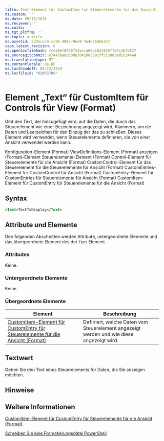 ```yaml
---
title: Text-Element für CustomItem für Steuerelemente für die Ansicht (Format) | Microsoft-Dokumentation
ms.custom: ''
ms.date: 09/13/2016
ms.reviewer: ''
ms.suite: ''
ms.tgt_pltfrm: ''
ms.topic: article
ms.assetid: 5d3ecec9-cc95-482e-9ee0-4e4e353b6357
caps.latest.revision: 6
ms.openlocfilehash: 7ce29ef8f58f52ecca68b10a4818ffe7c1bfbf27
ms.sourcegitcommit: e7445ba8203da304286c591ff513900ad1c244a4
ms.translationtype: MT
ms.contentlocale: de-DE
ms.lasthandoff: 04/23/2019
ms.locfileid: "62063706"
---
```

# <a name="text-element-for-customitem-for-controls-for-view-format"></a>Element „Text“ für CustomItem für Controls für View (Format)

Gibt den Text, der hinzugefügt wird, auf die Daten, die durch das Steuerelement wie einer Bezeichnung angezeigt wird, Klammern, um die Daten und Leerzeichen für den Einzug der das zu schließen. Dieses Element wird verwendet, wenn Steuerelemente definieren, die von einer Ansicht verwendet werden kann.

Konfiguration-Element (Format) ViewDefinitions-Element (Format) anzeigen (Format)-Element Steuerelemente-Element (Format) Control-Element für Steuerelemente für die Ansicht (Format) CustomControl-Element für das Steuerelement für die Steuerelemente für Ansicht (Format) CustomEntries-Element für CustomControl für Ansicht (Format) CustomEntry-Element für CustomEntries für Steuerelemente für Ansicht (Format) CustomItem-Element für CustomEntry für Steuerelemente für die Ansicht (Format)

## <a name="syntax"></a>Syntax

```xml
<Text>TextToDisplay</Text>
```

## <a name="attributes-and-elements"></a>Attribute und Elemente

Den folgenden Abschnitten werden Attribute, untergeordnete Elemente und das übergeordnete Element des der `Text` Element.

### <a name="attributes"></a>Attributes

Keine.

### <a name="child-elements"></a>Untergeordnete Elemente

Keine.

### <a name="parent-elements"></a>Übergeordnete Elemente

|Element|Beschreibung|
|-------------|-----------------|
|[CustomItem-Element für CustomEntry für Steuerelemente für die Ansicht (Format)](./customitem-element-for-customentry-for-controls-for-view-format.md)|Definiert, welche Daten vom Steuerelement angezeigt werden und wie diese angezeigt wird.|

## <a name="text-value"></a>Textwert

Geben Sie den Text eines Steuerelements für Daten, die Sie anzeigen möchten.

## <a name="remarks"></a>Hinweise

## <a name="see-also"></a>Weitere Informationen

[CustomItem-Element für CustomEntry für Steuerelemente für die Ansicht (Format)](./customitem-element-for-customentry-for-controls-for-view-format.md)

[Schreiben Sie eine Formatierungsdatei PowerShell](./writing-a-powershell-formatting-file.md)
